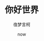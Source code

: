 ---
title: "你好世界"
date: now

# weight: 1

# aliases: ["/first"]

tags: ["new"]
author: "亱梦言柯"

# author: ["Me", "You"] # multiple authors

showToc: true
TocOpen: false
draft: false
hidemeta: false
comments: false
description: "描述文字"
canonicalURL: "/page"
disableHLJS: true # to disable highlightjs
disableShare: false
disableHLJS: false
hideSummary: false
searchHidden: true
ShowReadingTime: true
ShowBreadCrumbs: true
ShowPostNavLinks: true
ShowWordCount: true
ShowRssButtonInSectionTermList: true
UseHugoToc: true
cover:
    image: "<image path/url>" # image path/url
    alt: "<alt text>" # alt text
    caption: "<text>" # display caption under cover
    relative: false # when using page bundles set this to true
    hidden: true # only hide on current single page
editPost:
    URL: "https://github.com/hugo_base/content"
    Text: "Suggest Changes" # edit text
    appendFilePath: true # to append file path to Edit link
---